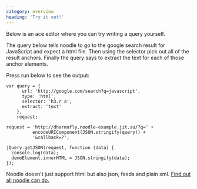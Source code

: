 ```yaml
---
category: overview
heading: 'Try it out!'
---
```


Below is an ace editor where you can try writing a query yourself.

The query below tells noodle to go to the google search result for 
JavaScript and expect a html file. Then using the selector pick out 
all of the result anchors. Finally the query says to extract the 
text for each of those anchor elements.

Press run below to see the output:

    var query = {
          url: 'http://google.com/search?q=javascript',
          type: 'html',
          selector: 'h3.r a',
          extract: 'text'
        },
        request;

    request = 'http://dharmafly.noodle-example.jit.su/?q=' +
              encodeURIComponent(JSON.stringify(query)) +
              '&callback=?';

    jQuery.getJSON(request, function (data) {
      console.log(data);
      demoElement.innerHTML = JSON.stringify(data);
    });

Noodle doesn't just support html but also json, feeds and plain xml. [Find out 
all noodle can do.](http://noodlejs.com/reference)